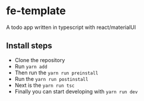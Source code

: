 # fe-template

A todo app written in typescript with react/materialUI
## Install steps

* Clone the repository
* Run `yarn add`
* Then run the `yarn run preinstall`
* Run the `yarn run postinstall`
* Next is the `yarn run tsc`
* Finally you can start developing with `yarn run dev`
